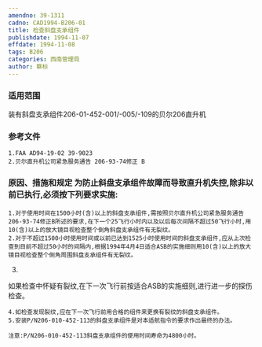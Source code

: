 ```yaml
---
amendno: 39-1311
cadno: CAD1994-B206-01
title: 检查斜盘支承组件
publishdate: 1994-11-07
effdate: 1994-11-08
tags: B206
categories: 西南管理局
author: 蔡标
---
```


### 适用范围 
装有斜盘支承组件206-01-452-001/-005/-109的贝尔206直升机

<!--more-->
### 参考文件
    1.FAA AD94-19-02 39-9023 
    2.贝尔直升机公司紧急服务通告 206-93-74修正 B 

### 原因、措施和规定 为防止斜盘支承组件故障而导致直升机失控,除非以前已执行,必须按下列要求实施: 
    1.对于使用时间在1500小时(含)以上的斜盘支承组件,需按照贝尔直升机公司紧急服务通告206-93-74修正B所述的要求,在下一个25飞行小时内以及以后每次间隔不超过50飞行小时,用10(含)以上的放大镜目视检查整个倒角斜盘支承组件有无裂纹。 
    2.对于不超过1500小时使用时间或以前已达到1525小时使用时间的斜盘支承组件,应从上次检查到目前不超过50小时的间隔内,根据1994年4月4日适合ASB的实施细则用10(含)以上的放大镜目视检查整个倒角周围斜盘支承组件有无裂纹。 
3.
如果检查中怀疑有裂纹,在下一次飞行前按适合ASB的实施细则,进行进一步的探伤检查。 

  
    4.如检查发现裂纹,应在下一次飞行前用合格的组件来更换有裂纹的斜盘支承组件。
    5.安装P/N206-010-452-113的斜盘支承组件是对本适航指令的要求作出最终的办法。

    注意:P/N206-010-452-113斜盘支承组件的使用时间寿命为4800小时。
